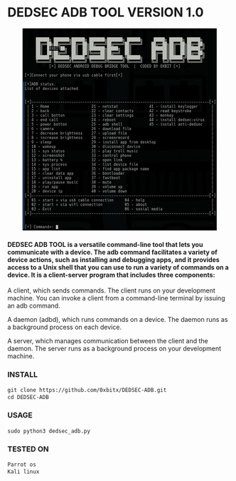 #     DEDSEC ADB TOOL VERSION 1.0
<p align="center">
  <img src="https://github.com/0xbitx/DEDSEC-ADB/blob/master/dedsec-adb.png" />
</p>

#### DEDSEC ADB TOOL is a versatile command-line tool that lets you communicate with a device. The adb command facilitates a variety of device actions, such as installing and debugging apps, and it provides access to a Unix shell that you can use to run a variety of commands on a device. It is a client-server program that includes three components:


A client, which sends commands. The client runs on your development machine. You can invoke a client from a command-line terminal by issuing an adb command.
  
A daemon (adbd), which runs commands on a device. The daemon runs as a background process on each device.

A server, which manages communication between the client and the daemon. The server runs as a background process on your development machine.


### INSTALL
```
git clone https://github.com/0xbitx/DEDSEC-ADB.git
cd DEDSEC-ADB
```
### USAGE
```
sudo python3 dedsec_adb.py
```
### TESTED ON
```
Parrot os
Kali linux
```
